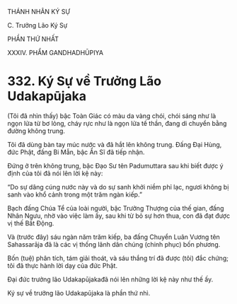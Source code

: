 THÁNH NHÂN KÝ SỰ

C. Trưởng Lão Ký Sự

PHẦN THỨ NHẤT

XXXIV. PHẨM GANDHADHŪPIYA

# 332. Ký Sự về Trưởng Lão Udakapūjaka

(Tôi đã nhìn thấy) bậc Toàn Giác có màu da vàng chói, chói sáng như là ngọn lửa từ bơ lỏng, cháy rực như là ngọn lửa tế thần, đang di chuyển bằng đường không trung.

Tôi đã dùng bàn tay múc nước và đã hắt lên không trung. Đấng Đại Hùng, đức Phật, đấng Bi Mẫn, bậc Ẩn Sĩ đã tiếp nhận.

Đứng ở trên không trung, bậc Đạo Sư tên Padumuttara sau khi biết được ý định của tôi đã nói lên lời kệ này:

“Do sự dâng cúng nước này và do sự sanh khởi niềm phỉ lạc, ngươi không bị sanh vào khổ cảnh trong một trăm ngàn kiếp.”

Bạch đấng Chúa Tể của loài người, bậc Trưởng Thượng của thế gian, đấng Nhân Ngưu, nhờ vào việc làm ấy, sau khi từ bỏ sự hơn thua, con đã đạt được vị thế Bất Động.

Và (trước đây) sáu ngàn năm trăm kiếp, ba đấng Chuyển Luân Vương tên Sahassarāja đã là các vị thống lãnh dân chúng (chinh phục) bốn phương.

Bốn (tuệ) phân tích, tám giải thoát, và sáu thắng trí đã được (tôi) đắc chứng; tôi đã thực hành lời dạy của đức Phật.

Đại đức trưởng lão Udakapūjakađã nói lên những lời kệ này như thế ấy.

Ký sự về trưởng lão Udakapūjaka là phần thứ nhì.
